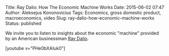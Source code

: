 Title: Ray Dalio: How The Economic Machine Works
Date: 2015-06-02 07:47
Author: Aleksejus Kononovicius
Tags: Economics, gross domestic product, macroeconomics, video
Slug: ray-dalio-how-economic-machine-works
Status: published

We invite you to
listen to insights about the economic "machine" provided by an American
businessman [Ray Dalio](http://en.wikipedia.org/wiki/Ray_Dalio).

[youtube v="PHe0bXAIuk0"]
